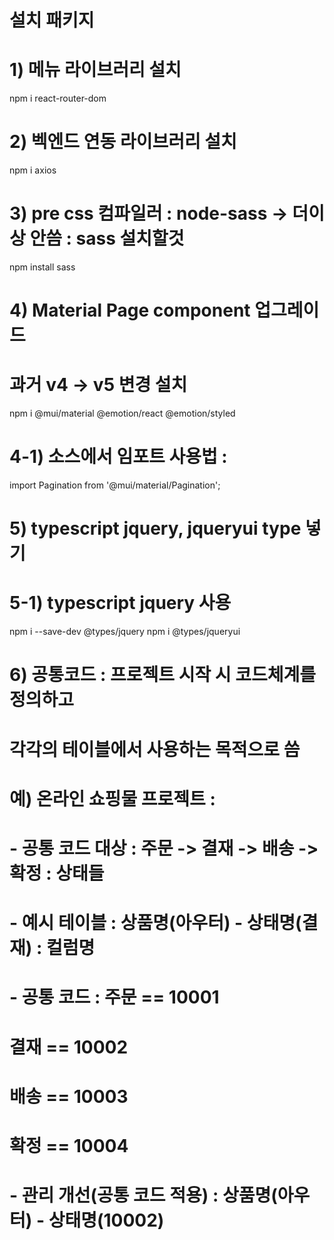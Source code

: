# 설치 패키지 
# 1) 메뉴 라이브러리 설치
npm i react-router-dom

# 2) 벡엔드 연동 라이브러리 설치
npm i axios

# 3) pre css 컴파일러 : node-sass -> 더이상 안씀 : sass 설치할것
<!-- npm i node-sass -->
npm install sass
# 4) Material Page component 업그레이드 
# 과거 v4 -> v5 변경 설치
npm i @mui/material @emotion/react @emotion/styled

# 4-1) 소스에서 임포트 사용법 : <Pagination />
import Pagination from '@mui/material/Pagination';

# 5) typescript jquery, jqueryui type 넣기
# 5-1) typescript jquery 사용
npm i --save-dev @types/jquery
npm i @types/jqueryui

# 6) 공통코드 : 프로젝트 시작 시 코드체계를 정의하고 
# 각각의 테이블에서 사용하는 목적으로 씀
# 예) 온라인 쇼핑물 프로젝트 : 
#  - 공통 코드 대상 : 주문 -> 결재 -> 배송 -> 확정 : 상태들
#  - 예시 테이블 : 상품명(아우터) - 상태명(결재) : 컬럼명
#  - 공통 코드 : 주문 == 10001
#               결재 == 10002
#               배송 == 10003
#               확정 == 10004
#  - 관리 개선(공통 코드 적용) : 상품명(아우터) - 상태명(10002)